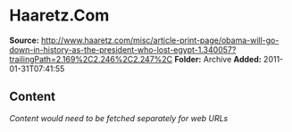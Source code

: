# Haaretz.Com

**Source:** http://www.haaretz.com/misc/article-print-page/obama-will-go-down-in-history-as-the-president-who-lost-egypt-1.340057?trailingPath=2.169%2C2.246%2C2.247%2C
**Folder:** Archive
**Added:** 2011-01-31T07:41:55




## Content
*Content would need to be fetched separately for web URLs*
